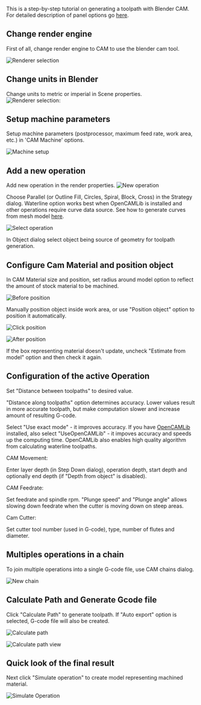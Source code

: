 This is a step-by-step tutorial on generating a toolpath with Blender CAM. For detailed description of panel options go [here](Blendercam-Panel-Descriptions.md).



## Change render engine
First of all, change render engine to CAM to use the blender cam tool.

![Renderer selection](images/cam_render.png)


## Change units in Blender

Change units to metric or imperial in Scene properties.
![Renderer selection](images/milim.png):


## Setup machine parameters

Setup machine parameters (postprocessor, maximum feed rate, work area, etc.) in 'CAM Machine' options.

![Machine setup](images/setup_machine.png)

## Add a new operation

Add new operation in the render properties.
![New operation](images/newop.png)

Choose Parallel (or Outline Fill, Circles, Spiral, Block, Cross) in the Strategy dialog. Waterline option works best when OpenCAMLib is installed and other operations require curve data source. See how to generate curves from mesh model [here](Profile%20and%20Pocket%20operations.md).

![Select operation](images/selectOperation.png)

In Object dialog select object being source of geometry for toolpath generation.

## Configure Cam Material and position object

In CAM Material size and position, set radius around model option to reflect the amount of stock material to be machined.

![Before position](images/beforePosition.png)

Manually position object inside work area, or use "Position object" option to position it automatically.

![Click position](images/positionObject.png)

![After position](images/afterPosition.png)

If the box representing material doesn't update, uncheck "Estimate from model" option and then check it again.

## Configuration of the active Operation

Set "Distance between toolpaths" to desired value.

"Distance along toolpaths" option determines accuracy. Lower values result in more accurate toolpath, but make computation slower and increase amount of resulting G-code.

Select "Use exact mode" - it improves accuracy. If you have [OpenCAMLib](Opencamlib%20Installation.md) installed, also select "UseOpenCAMLib" - it impoves accuracy and speeds up the computing time. OpenCAMLib also enables high quality algorithm from calculating waterline toolpaths.

CAM Movement:

Enter layer depth (in Step Down dialog), operation depth, start depth and optionally end depth (if "Depth from object" is disabled).

CAM Feedrate:

Set feedrate and spindle rpm. "Plunge speed" and "Plunge angle" allows slowing down feedrate when the cutter is moving down on steep areas.

Cam Cutter:

Set cutter tool number (used in G-code), type, number of flutes and diameter.

## Multiples operations in a chain

To join multiple operations into a single G-code file, use CAM chains dialog.

![New chain](images/newChain.png)

## Calculate Path and Generate Gcode file

Click "Calculate Path" to generate toolpath. If "Auto export" option is selected, G-code file will also be created.

![Calculate path](images/calculatePath.png)

![Calculate path view](images/calculatePath2.png)

## Quick look of the final result

Next click "Simulate operation" to create model representing machined material.

![Simulate Operation](images/simulateOp.png)



